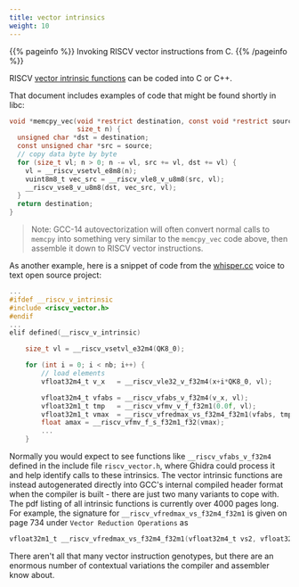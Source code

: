 ```yaml
---
title: vector intrinsics
weight: 10
---
```


{{% pageinfo %}}
Invoking RISCV vector instructions from C.
{{% /pageinfo %}}

RISCV [vector intrinsic functions](https://github.com/riscv-non-isa/rvv-intrinsic-doc/tree/v1.0.x) can be coded into C or C++.

That document includes examples of code that might be found shortly in libc:

```c
void *memcpy_vec(void *restrict destination, const void *restrict source,
                 size_t n) {
  unsigned char *dst = destination;
  const unsigned char *src = source;
  // copy data byte by byte
  for (size_t vl; n > 0; n -= vl, src += vl, dst += vl) {
    vl = __riscv_vsetvl_e8m8(n);
    vuint8m8_t vec_src = __riscv_vle8_v_u8m8(src, vl);
    __riscv_vse8_v_u8m8(dst, vec_src, vl);
  }
  return destination;
}
```

>Note: GCC-14 autovectorization will often convert normal calls to `memcpy` into something very similar to the `memcpy_vec` code above, then assemble it down to RISCV vector instructions.

As another example, here is a snippet of code from the [whisper.cc](https://github.com/ggerganov/whisper.cpp.git) voice to text open source project:

```c
...
#ifdef __riscv_v_intrinsic
#include <riscv_vector.h>
#endif
...
elif defined(__riscv_v_intrinsic)

    size_t vl = __riscv_vsetvl_e32m4(QK8_0);

    for (int i = 0; i < nb; i++) {
        // load elements
        vfloat32m4_t v_x   = __riscv_vle32_v_f32m4(x+i*QK8_0, vl);

        vfloat32m4_t vfabs = __riscv_vfabs_v_f32m4(v_x, vl);
        vfloat32m1_t tmp   = __riscv_vfmv_v_f_f32m1(0.0f, vl);
        vfloat32m1_t vmax  = __riscv_vfredmax_vs_f32m4_f32m1(vfabs, tmp, vl);
        float amax = __riscv_vfmv_f_s_f32m1_f32(vmax);
        ...
    }
```

Normally you would expect to see functions like `__riscv_vfabs_v_f32m4` defined in the include file `riscv_vector.h`, where Ghidra could process it and help identify calls to
these intrinsics.  The vector intrinsic functions are instead autogenerated directly into GCC's internal compiled header format when the compiler is built - there are just two many variants
to cope with.  The pdf listing of all intrinsic functions is currently over 4000 pages long.  For example, the signature for `__riscv_vfredmax_vs_f32m4_f32m1` is given on page 734 under
`Vector Reduction Operations` as

```c
vfloat32m1_t __riscv_vfredmax_vs_f32m4_f32m1(vfloat32m4_t vs2, vfloat32m1_t vs1, size_t vl);
```

There aren't all that many vector instruction genotypes, but there are an enormous number of contextual variations the compiler and assembler know about.

